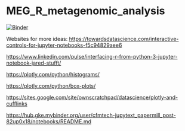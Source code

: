 # MEG_R_metagenomic_analysis

[![Binder](https://mybinder.org/badge_logo.svg)](https://gesis.mybinder.org/binder/v2/gh/TheNoyesLab/NoyesLab_R_analysis_Jupyter_notebook/a961e65bbb46e0d1634fea64fd91025b3f4ac19b)


Websites for more ideas:
https://towardsdatascience.com/interactive-controls-for-jupyter-notebooks-f5c94829aee6

https://www.linkedin.com/pulse/interfacing-r-from-python-3-jupyter-notebook-jared-stufft/

https://plotly.com/python/histograms/

https://plotly.com/python/box-plots/

https://sites.google.com/site/ownscratchpad/datascience/plotly-and-cufflinks

https://hub.gke.mybinder.org/user/cfmtech-jupytext_papermill_post-82up0x18/notebooks/README.md
